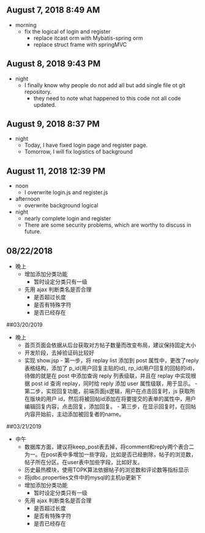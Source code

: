 ## August 7, 2018 8:49 AM

* morning
  * fix the logical of login and register
    * replace itcast orm with Mybatis-spring orm
    * replace struct frame with springMVC

## August 8, 2018 9:43 PM

* night
  * I finally know why people do not add all but add single file ot git repository.
    * they need to note what happened to this code not all code updated.

## August 9, 2018 8:37 PM
* night
  * Today, I have fixed login page and register page.
  * Tomorrow, I will fix logistics of background

## August 11, 2018 12:39 PM
* noon
  * I overwrite login.js and register.js
* afternoon
  * overwrite background logical
* night
  * nearly complete login and register
  * There are some security problems, which are worthy to discuss in future.

## 08/22/2018
* 晚上
  * 增加添加分类功能
    * 暂时设定分类只有一级
  * 先用 ajax 判断类名是否合理
    * 是否超过长度
    * 是否有特殊字符
    * 是否已经存在

##03/20/2019
* 晚上
  * 首页页面会依据从后台获取对方帖子数量而改变布局，建议保持固定大小
  * 开发阶段，去掉验证码比较好
  * 实现 show.jsp 
		- 第一步，将 replay list 添加到 post 属性中，更改了reply 表格结构，添加了 p_id(用户回复主贴的id), rp_id(用户回复的回帖的id)，待做的就是在 post 中添加查询 reply 列表级联，并且在 replay 中实现根据 post id 查询 replay，同时给 reply 添加 user 属性级联，用于显示。
		- 第二步，实现回复功能，前端页面js逻辑，用户在点击回复时，js 获取所在版块的用户 id，然后将被回帖id添加在将要提交的表单的属性中，用户编辑回复内容，点击回复，添加回复。
		- 第三步，在显示回复时，在回帖内容开始前，主动添加被回复者的name。
		
##03/21/2019
* 中午
	* 数据库方面，建议将keep_post表去掉，将comment和reply两个表合二为一。在post表中多增加一些字段，比如是否已经删除，帖子的浏览数，帖子所在分区。在user表中加些字段，比如好友。
	* 历史最热模块，使用TOPK算法依据帖子的浏览数和评论数等指标显示
	* 将jdbc.properties文件中的mysql的主机ip更新下
	* 增加添加分类功能
		* 暂时设定分类只有一级
	* 先用 ajax 判断类名是否合理
		* 是否超过长度
		* 是否有特殊字符
		* 是否已经存在
